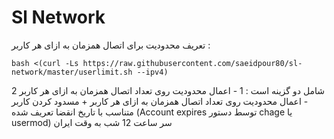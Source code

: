 # Sl Network

تعریف محدودیت برای اتصال همزمان به ازای هر کاربر :
```
bash <(curl -Ls https://raw.githubusercontent.com/saeidpour80/sl-network/master/userlimit.sh --ipv4)
```
شامل دو گزینه است :
1 - اعمال محدودیت روی تعداد اتصال همزمان به ازای هر کاربر
2 - اعمال محدودیت روی تعداد اتصال همزمان به ازای هر کاربر + مسدود کردن کاربر متناسب با تاریخ انقضا تعریف شده (Account expires توسط دستور chage یا usermod) سر ساعت 12 شب به وقت ایران

